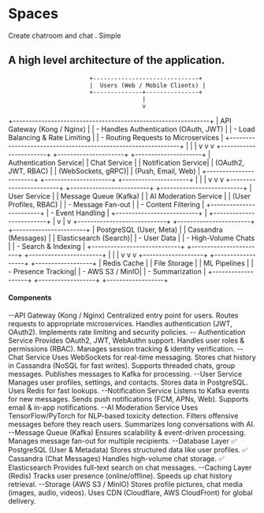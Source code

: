 # Spaces
Create chatroom and chat . Simple 

## A high level architecture of the application.
                           +------------------------------+
                           |  Users (Web / Mobile Clients) |
                           +--------------+---------------+
                                          |
                                          v
+--------------------------------------------------------------+
|               API Gateway (Kong / Nginx)                     |
|       - Handles Authentication (OAuth, JWT)                 |
|       - Load Balancing & Rate Limiting                      |
|       - Routing Requests to Microservices                   |
+--------------------------------------------------------------+
                     |                     |                      |
                     v                     v                      v
     +-----------------------+  +---------------------+  +---------------------+
     |  Authentication Service|  |  Chat Service      |  |  Notification Service|
     |  (OAuth2, JWT, RBAC)   |  |  (WebSockets, gRPC)|  |  (Push, Email, Web) |
     +-----------------------+  +---------------------+  +---------------------+
                     |                     |                      |
                     v                     v                      v
  +------------------------+  +-------------------------+  +--------------------------+
  |  User Service          |  |  Message Queue (Kafka)  |  |  AI Moderation Service    |
  |  (User Profiles, RBAC) |  |  - Message Fan-out      |  |  - Content Filtering      |
  +------------------------+  |  - Event Handling       |  +--------------------------+
                     |        +-------------------------+             |
                     v                  |                              v
  +----------------------------+  +-----------------------+  +-----------------------+
  |  PostgreSQL (User, Meta)   |  |  Cassandra (Messages) |  |  Elasticsearch (Search)|
  |  - User Data               |  |  - High-Volume Chats  |  |  - Search & Indexing   |
  +----------------------------+  +-----------------------+  +-----------------------+
                     |                     |                      |
                     v                     v                      v
           +-------------------+  +------------------+  +------------------+
           | Redis Cache        |  | File Storage    |  | ML Pipelines      |
           | - Presence Tracking|  | - AWS S3 / MinIO|  | - Summarization   |
           +-------------------+  +------------------+  +------------------+


#### Components
--API Gateway (Kong / Nginx)
Centralized entry point for users.
Routes requests to appropriate microservices.
Handles authentication (JWT, OAuth2).
Implements rate limiting and security policies.
-- Authentication Service
Provides OAuth2, JWT, WebAuthn support.
Handles user roles & permissions (RBAC).
Manages session tracking & identity verification.
--Chat Service
Uses WebSockets for real-time messaging.
Stores chat history in Cassandra (NoSQL for fast writes).
Supports threaded chats, group messages.
Publishes messages to Kafka for processing.
--User Service
Manages user profiles, settings, and contacts.
Stores data in PostgreSQL.
Uses Redis for fast lookups.
--Notification Service
Listens to Kafka events for new messages.
Sends push notifications (FCM, APNs, Web).
Supports email & in-app notifications.
--AI Moderation Service
Uses TensorFlow/PyTorch for NLP-based toxicity detection.
Filters offensive messages before they reach users.
Summarizes long conversations with AI.
--Message Queue (Kafka)
Ensures scalability & event-driven processing.
Manages message fan-out for multiple recipients.
--Database Layer
✅ PostgreSQL (User & Metadata)
Stores structured data like user profiles.
✅ Cassandra (Chat Messages)
Handles high-volume chat storage.
✅ Elasticsearch
Provides full-text search on chat messages.
--Caching Layer (Redis)
Tracks user presence (online/offline).
Speeds up chat history retrieval.
--Storage (AWS S3 / MinIO)
Stores profile pictures, chat media (images, audio, videos).
Uses CDN (Cloudflare, AWS CloudFront) for global delivery.